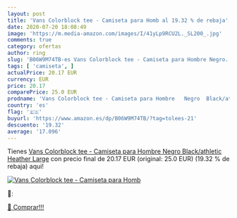 ```yaml
---
layout: post
title: 'Vans Colorblock tee - Camiseta para Homb al 19.32 % de rebaja'
date: 2020-07-20 18:08:49
image: 'https://m.media-amazon.com/images/I/41yLp9RCU2L._SL200_.jpg'
comments: true
category: ofertas
author: ring
slug: 'B06W9M74TB-es Vans Colorblock tee - Camiseta para Hombre Negro...'
tags: [ 'camiseta', ]
actualPrice: 20.17 EUR
currency: EUR
price: 20.17
comparePrice: 25.0 EUR
prodname: 'Vans Colorblock tee - Camiseta para Hombre   Negro  Black/athletic Heather   Large'
country: 'es'
flag: '🇪🇸'
buyurl: 'https://www.amazon.es/dp/B06W9M74TB/?tag=tolees-21'
descuento: '19.32'
average: '17.096'
---
```


Tienes [Vans Colorblock tee - Camiseta para Hombre   Negro  Black/athletic Heather   Large](https://www.amazon.es/dp/B06W9M74TB/?tag=tolees-21) con precio final de  20.17 EUR (original: 25.0 EUR) (19.32 %  de rebaja) aqui!

[![Vans Colorblock tee - Camiseta para Homb](https://m.media-amazon.com/images/I/41yLp9RCU2L._SL200_.jpg)](https://www.amazon.es/dp/B06W9M74TB/?tag=tolees-21)

🔎:


[🛒 Comprar!!!](https://www.amazon.es/dp/B06W9M74TB/?tag=tolees-21)
